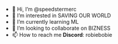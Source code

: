 - 👋 Hi, I’m @speedstermerc
- 👀 I’m interested in SAVING OUR WORLD
- 🌱 I’m currently learning ML
- 💞️ I’m looking to collaborate on BIZNESS
- 📫 How to reach me **Discord**: robiebobie

<!---
speedstermerc/speedstermerc is a ✨ special ✨ repository because its `README.md` (this file) appears on your GitHub profile.
You can click the Preview link to take a look at your changes.
--->
